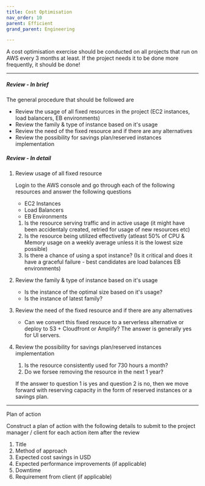 ```yaml
---
title: Cost Optimisation
nav_order: 10
parent: Efficient
grand_parent: Engineering

---
```


A cost optimisation exercise should be conducted on all projects that run on AWS every 3 months at least. If the project needs it to be done more frequently, it should be done!

---

##### Review - In brief

The general procedure that should be followed are

- Review the usage of all fixed resources in the project (EC2 instances, load balancers, EB environments)
- Review the family & type of instance based on it's usage
- Review the need of the fixed resource and if there are any alternatives
- Review the possibility for savings plan/reserved instances implementation

##### Review - In detail

1. Review usage of all fixed resource

     Login to the AWS console and go through each of the following resources and answer the following questions

   - EC2 Instances
   - Load Balancers
   - EB Environments

   

   1. Is the resource serving traffic and in active usage (it might have been accidentaly created, retried for usage of new resources etc)
   2. Is the resource being utilized effectivetly (atleast 50% of CPU & Memory usage on a weekly average unless it is the lowest size possible)
   3. Is there a chance of using a spot instance? (Is it critical and does it have a graceful failure - best candidates are load balances EB environments)

2. Review the family & type of instance based on it's usage

   - Is the instance of the optimal size based on it's usage?
   - Is the instance of latest family?

3. Review the need of the fixed resource and if there are any alternatives

   - Can we convert this fixed resouce to a serverless alternative or deploy to S3 + Cloudfront or Amplify? The answer is generally yes for UI servers.

4. Review the possibility for savings plan/reserved instances implementation

   1. Is the resource consistently used for 730 hours a month? 
   2. Do we forsee removing the resource in the next 1 year?


   If the answer to question 1 is yes and question 2 is no, then we move forward with reserving capacity in the form of reserved instances or a savings plan.

---

Plan of action

Construct a plan of action with the following details to submit to the project manager / client for each action item after the review

1. Title
2. Method of approach 
3. Expected cost savings in USD
4. Expected performance improvements (if applicable)
5. Downtime
6. Requirement from client (if applicable)